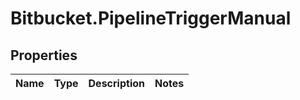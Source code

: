 # Bitbucket.PipelineTriggerManual

## Properties

Name | Type | Description | Notes
------------ | ------------- | ------------- | -------------


